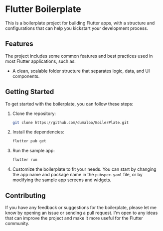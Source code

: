 # Flutter Boilerplate

This is a boilerplate project for building Flutter apps, with a structure and configurations that can help you kickstart your development process. 

## Features

The project includes some common features and best practices used in most Flutter applications, such as:

- A clean, scalable folder structure that separates logic, data, and UI components.

## Getting Started

To get started with the boilerplate, you can follow these steps:

1. Clone the repository:

   ```bash
   git clone https://github.com/dumaloo/BoilerPlate.git
   ```

2. Install the dependencies:

   ```bash
   flutter pub get
   ```

3. Run the sample app:

   ```bash
   flutter run
   ```

4. Customize the boilerplate to fit your needs. You can start by changing the app name and package name in the `pubspec.yaml` file, or by modifying the sample app screens and widgets.

## Contributing

If you have any feedback or suggestions for the boilerplate, please let me know by opening an issue or sending a pull request. I'm open to any ideas that can improve the project and make it more useful for the Flutter community.

